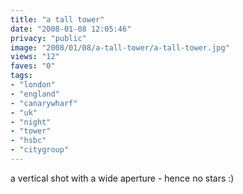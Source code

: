```yaml
---
title: "a tall tower"
date: "2008-01-08 12:05:46"
privacy: "public"
image: "2008/01/08/a-tall-tower/a-tall-tower.jpg"
views: "12"
faves: "0"
tags:
- "london"
- "england"
- "canarywharf"
- "uk"
- "night"
- "tower"
- "hsbc"
- "citygroup"
---
```

a vertical shot with a wide aperture - hence no stars :)
